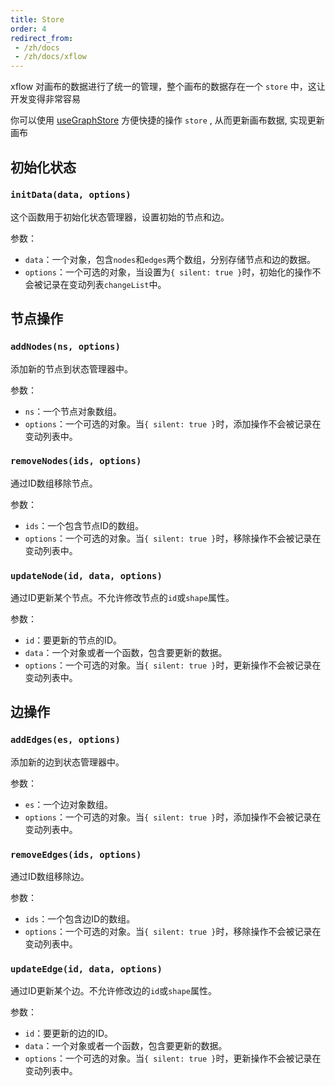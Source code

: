 ```yaml
---
title: Store
order: 4
redirect_from:
 - /zh/docs
 - /zh/docs/xflow
---
```


xflow 对画布的数据进行了统一的管理，整个画布的数据存在一个 `store` 中，这让开发变得非常容易

你可以使用 [useGraphStore]((/xflow/hooks/use-graph-store)) 方便快捷的操作 `store` , 从而更新画布数据, 实现更新画布

## 初始化状态

### `initData(data, options)`

这个函数用于初始化状态管理器，设置初始的节点和边。

参数：

- `data`：一个对象，包含`nodes`和`edges`两个数组，分别存储节点和边的数据。
- `options`：一个可选的对象，当设置为`{ silent: true }`时，初始化的操作不会被记录在变动列表`changeList`中。

## 节点操作

### `addNodes(ns, options)`

添加新的节点到状态管理器中。

参数：

- `ns`：一个节点对象数组。
- `options`：一个可选的对象。当`{ silent: true }`时，添加操作不会被记录在变动列表中。

### `removeNodes(ids, options)`

通过ID数组移除节点。

参数：

- `ids`：一个包含节点ID的数组。
- `options`：一个可选的对象。当`{ silent: true }`时，移除操作不会被记录在变动列表中。

### `updateNode(id, data, options)`

通过ID更新某个节点。不允许修改节点的`id`或`shape`属性。

参数：

- `id`：要更新的节点的ID。
- `data`：一个对象或者一个函数，包含要更新的数据。
- `options`：一个可选的对象。当`{ silent: true }`时，更新操作不会被记录在变动列表中。

## 边操作

### `addEdges(es, options)`

添加新的边到状态管理器中。

参数：

- `es`：一个边对象数组。
- `options`：一个可选的对象。当`{ silent: true }`时，添加操作不会被记录在变动列表中。

### `removeEdges(ids, options)`

通过ID数组移除边。

参数：

- `ids`：一个包含边ID的数组。
- `options`：一个可选的对象。当`{ silent: true }`时，移除操作不会被记录在变动列表中。

### `updateEdge(id, data, options)`

通过ID更新某个边。不允许修改边的`id`或`shape`属性。

参数：

- `id`：要更新的边的ID。
- `data`：一个对象或者一个函数，包含要更新的数据。
- `options`：一个可选的对象。当`{ silent: true }`时，更新操作不会被记录在变动列表中。
